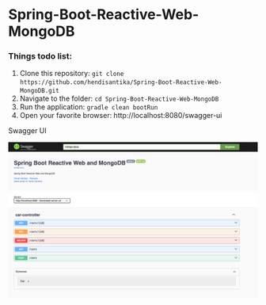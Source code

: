 # Spring-Boot-Reactive-Web-MongoDB

### Things todo list:

1. Clone this repository: `git clone https://github.com/hendisantika/Spring-Boot-Reactive-Web-MongoDB.git`
2. Navigate to the folder: `cd Spring-Boot-Reactive-Web-MongoDB`
3. Run the application: `gradle clean bootRun`
4. Open your favorite browser: http://localhost:8080/swagger-ui

Swagger UI

![Swagger UI](img/swagger.png "Swagger UI")
